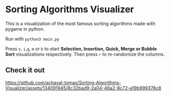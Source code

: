 # Sorting Algorithms Visualizer
This is a visualization of the most famous sorting algorithms made with pygame in python.

Run with ```python3 main.py```

Press ```s```, ```i```,```q```, ```m``` or ```b``` to start **Selection, Insertion, Quick, Merge or Bubble Sort** visualizations respectively. Then press ```r``` to re-randomize the columns.

## Check it out
https://github.com/achaval-tomas/Sorting-Algorithms-Visualizer/assets/134091945/8c32bad9-2a04-46a2-8c72-a19b999376c8
